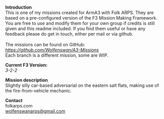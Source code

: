 <b>Introduction</b><br/>
This is one of my missions created for ArmA3 with Folk ARPS. They are based on a pre-configured version of the F3 Mission Making Framework. You are free to use and modify them for your own group if credits is still given and this readme included. If you find them useful or have any feedback please do get in touch, either per mail or via github.<br/><br/>
The missions can be found on GitHub:<br/>
<i>https://github.com/Wolfenswan/A3-Missions</i><br/>
Each branch is a different mission, some are WIP.<br/>

<b>Current F3 Version:</b><br/>
<i>3-2-2</i>

<b>Mission description</b><br/>
Slightly silly car-based adversarial on the eastern salt flats, making use of the fire-from-vehicle mechanic.

<b>Contact</b><br/>
folkarps.com<br/>
wolfenswanarps@gmail.com<br/>
